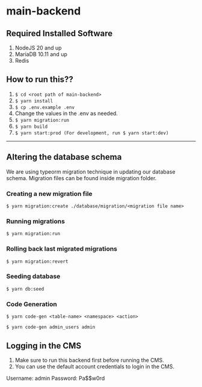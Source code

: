# main-backend

## Required Installed Software

1. NodeJS 20 and up
2. MariaDB 10.11 and up
3. Redis

## How to run this??

1. ``$ cd <root path of main-backend>``
2. ``$ yarn install``
3. ``$ cp .env.example .env``
4. Change the values in the .env as needed.
5. ``$ yarn migration:run``
6. ``$ yarn build``
7. ``$ yarn start:prod (For development, run $ yarn start:dev)``

___

## Altering the database schema 
We are using typeorm migration technique in updating our database schema. Migration files can be found inside
migration folder.

### Creating a new migration file
``$ yarn migration:create ./database/migration/<migration file name>``

### Running migrations
``$ yarn migration:run `` 

### Rolling back last migrated migrations
``$ yarn migration:revert `` 

### Seeding database
``$ yarn db:seed `` 

### Code Generation
``$ yarn code-gen <table-name> <namespace> <action> `` 

``$ yarn code-gen admin_users admin `` 

## Logging in the CMS

1. Make sure to run this backend first before running the CMS.
2. You can use the default account credentials to login in the CMS.
  
Username: admin
Password: Pa$$w0rd
